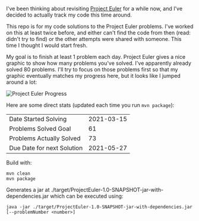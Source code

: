 I've been thinking about revisiting [Project Euler](https://projecteuler.net) for a while now, and I've decided to actually track my code this time around.

This repo is for my code solutions to the Project Euler problems. I've worked on this at least twice before, and either can't find the code from then (read: didn't try to find) or the other attempts were shared with someone. This time I thought I would start fresh.

My goal is to finish at least 1 problem each day. Project Euler gives a nice graphic to show how many problems you've solved. I've apparently already solved 80 problems. I'll try to focus on those problems first so that my graphic eventually matches my progress here, but it looks like I jumped around a lot:

![Project Euler Progress](https://projecteuler.net/profile/corypgr.png)

Here are some direct stats (updated each time you run `mvn package`):

|||
|---|---|
| Date Started Solving       | 2021-03-15   |
| Problems Solved Goal       | 61   |
| Problems Actually Solved   | 73 |
| Due Date for next Solution | 2021-05-27  |

Build with:
```
mvn clean
mvn package
```

Generates a jar at ./target/ProjectEuler-1.0-SNAPSHOT-jar-with-dependencies.jar which can be executed using:
```
java -jar ./target/ProjectEuler-1.0-SNAPSHOT-jar-with-dependencies.jar [--problemNumber <number>]
```

